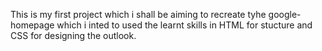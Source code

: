This is my first project which i shall be aiming to recreate tyhe google-homepage which i inted to used the learnt skills in HTML for stucture and CSS for designing the outlook.